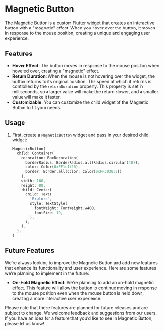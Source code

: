 # Magnetic Button

The Magnetic Button is a custom Flutter widget that creates an interactive button with a "magnetic" effect. When you hover over the button, it moves in response to the mouse position, creating a unique and engaging user experience.

## Features

- **Hover Effect**: The button moves in response to the mouse position when hovered over, creating a "magnetic" effect.
- **Return Duration**: When the mouse is not hovering over the widget, the button returns to its original position. The speed at which it returns is controlled by the `returnDuration` property. This property is set in milliseconds, so a larger value will make the return slower, and a smaller value will make it faster.
- **Customizable**: You can customize the child widget of the Magnetic Button to fit your needs.

## Usage


1. First, create a `MagneticButton` widget and pass in your desired child widget:

   ```dart
   MagneticButton(
     child: Container(
       decoration: BoxDecoration(
         borderRadius: BorderRadius.all(Radius.circular(40)),
         color: Color(0xFF1c1d20),
         border: Border.all(color: Color(0xFF303032))
       ),
       width: 160,
       height: 80,
       child: Center(
         child: Text(
           'Explore',
           style: TextStyle(
             fontWeight: FontWeight.w400,
             fontSize: 19,
           ),
         ),
       ),
     ),
   )
   
## Future Features

We’re always looking to improve the Magnetic Button and add new features that enhance its functionality and user experience. Here are some features we’re planning to implement in the future:

- **On-Hold Magnetic Effect**: We’re planning to add an on-hold magnetic effect. This feature will allow the button to continue moving in response to the mouse position even when the mouse button is held down, creating a more interactive user experience.

Please note that these features are planned for future releases and are subject to change. We welcome feedback and suggestions from our users. If you have an idea for a feature that you’d like to see in Magnetic Button, please let us know!